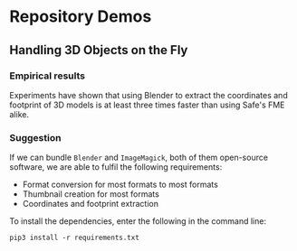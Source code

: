 # Repository Demos

## Handling 3D Objects on the Fly
### Empirical results
Experiments have shown that using Blender to extract the coordinates and footprint of 3D models is at least three times faster than using Safe's FME alike.

### Suggestion
If we can bundle `Blender` and `ImageMagick`, both of them open-source software, we are able to fulfil the following requirements:
* Format conversion for most formats to most formats
* Thumbnail creation for most formats
* Coordinates and footprint extraction

To install the dependencies, enter the following in the command line:
```
pip3 install -r requirements.txt
```
